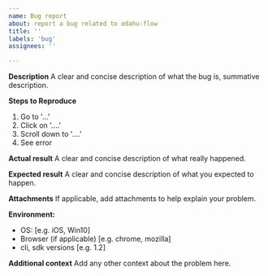 ```yaml
---
name: Bug report
about: report a bug related to odahu-flow
title: ''
labels: 'bug'
assignees: ''

---
```


**Description**
A clear and concise description of what the bug is, summative description.

**Steps to Reproduce**
1. Go to '...'
1. Click on '....'
1. Scroll down to '....'
1. See error

**Actual result**
A clear and concise description of what really happened.

**Expected result**
A clear and concise description of what you expected to happen.

**Attachments**
If applicable, add attachments to help explain your problem.

**Environment:**
 - OS: [e.g. iOS, Win10]
 - Browser (if applicable) [e.g. chrome, mozilla]
 - cli, sdk versions [e.g. 1.2]

**Additional context**
Add any other context about the problem here.
